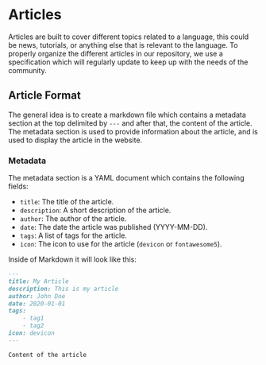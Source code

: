 # Articles

Articles are built to cover different topics related to a language, 
this could be news, tutorials, or anything else that is relevant to the language.
To properly organize the different articles in our repository, we use a specification 
which will regularly update to keep up with the needs of the community.

## Article Format
The general idea is to create a markdown file which contains a metadata section at the top delimited by `---` and 
after that, the content of the article. The metadata section is used to provide information about the article,
and is used to display the article in the website.

### Metadata
The metadata section is a YAML document which contains the following fields:
- `title`: The title of the article.
- `description`: A short description of the article.
- `author`: The author of the article.
- `date`: The date the article was published (YYYY-MM-DD).
- `tags`: A list of tags for the article.
- `icon`: The icon to use for the article (`devicon` or `fontawesome5`).

Inside of Markdown it will look like this:
```markdown
---
title: My Article
description: This is my article
author: John Doe
date: 2020-01-01
tags: 
    - tag1
    - tag2
icon: devicon
---

Content of the article
```